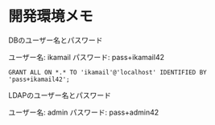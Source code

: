 # 開発環境メモ

DBのユーザー名とパスワード

ユーザー名: ikamail
パスワード: pass+ikamail42

```
GRANT ALL ON *.* TO 'ikamail'@'localhost' IDENTIFIED BY 'pass+ikamail42';
```

LDAPのユーザー名とパスワード

ユーザー名: admin
パスワード: pass+admin42
